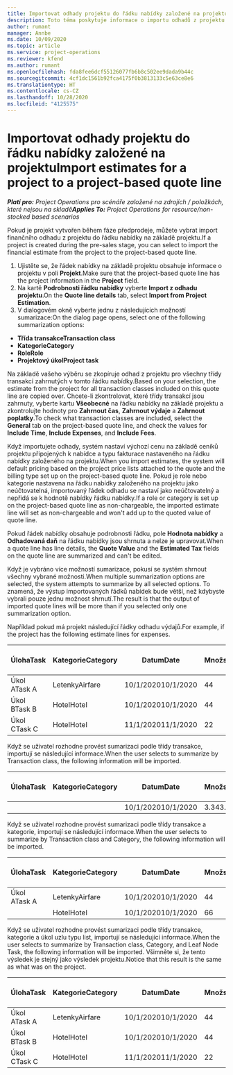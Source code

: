 ```yaml
---
title: Importovat odhady projektu do řádku nabídky založené na projektu
description: Toto téma poskytuje informace o importu odhadů z projektu na řádek nabídky.
author: rumant
manager: Annbe
ms.date: 10/09/2020
ms.topic: article
ms.service: project-operations
ms.reviewer: kfend
ms.author: rumant
ms.openlocfilehash: fda8fee6dcf55126077fb6b8c502ee9dada9b44c
ms.sourcegitcommit: 4cf1dc1561b92fca4175f0b3813133c5e63ce8e6
ms.translationtype: HT
ms.contentlocale: cs-CZ
ms.lasthandoff: 10/28/2020
ms.locfileid: "4125575"
---
```

# <a name="import-estimates-for-a-project-to-a-project-based-quote-line"></a><span data-ttu-id="2cb2e-103">Importovat odhady projektu do řádku nabídky založené na projektu</span><span class="sxs-lookup"><span data-stu-id="2cb2e-103">Import estimates for a project to a project-based quote line</span></span>

<span data-ttu-id="2cb2e-104">_**Platí pro:** Project Operations pro scénáře založené na zdrojích / položkách, které nejsou na skladě_</span><span class="sxs-lookup"><span data-stu-id="2cb2e-104">_**Applies To:** Project Operations for resource/non-stocked based scenarios_</span></span>


<span data-ttu-id="2cb2e-105">Pokud je projekt vytvořen během fáze předprodeje, můžete vybrat import finančního odhadu z projektu do řádku nabídky na základě projektu.</span><span class="sxs-lookup"><span data-stu-id="2cb2e-105">If a project is created during the pre-sales stage, you can select to import the financial estimate from the project to the project-based quote line.</span></span>

1. <span data-ttu-id="2cb2e-106">Ujistěte se, že řádek nabídky na základě projektu obsahuje informace o projektu v poli **Projekt**.</span><span class="sxs-lookup"><span data-stu-id="2cb2e-106">Make sure that the project-based quote line has the project information in the **Project** field.</span></span>
2. <span data-ttu-id="2cb2e-107">Na kartě **Podrobnosti řádku nabídky** vyberte **Import z odhadu projektu**.</span><span class="sxs-lookup"><span data-stu-id="2cb2e-107">On the **Quote line details** tab, select **Import from Project Estimation**.</span></span>
3. <span data-ttu-id="2cb2e-108">V dialogovém okně vyberte jednu z následujících možností sumarizace:</span><span class="sxs-lookup"><span data-stu-id="2cb2e-108">On the dialog page opens, select one of the following summarization options:</span></span>

  - <span data-ttu-id="2cb2e-109">**Třída transakce**</span><span class="sxs-lookup"><span data-stu-id="2cb2e-109">**Transaction class**</span></span>
  - <span data-ttu-id="2cb2e-110">**Kategorie**</span><span class="sxs-lookup"><span data-stu-id="2cb2e-110">**Category**</span></span>
  - <span data-ttu-id="2cb2e-111">**Role**</span><span class="sxs-lookup"><span data-stu-id="2cb2e-111">**Role**</span></span> 
  - <span data-ttu-id="2cb2e-112">**Projektový úkol**</span><span class="sxs-lookup"><span data-stu-id="2cb2e-112">**Project task**</span></span>

<span data-ttu-id="2cb2e-113">Na základě vašeho výběru se zkopíruje odhad z projektu pro všechny třídy transakcí zahrnutých v tomto řádku nabídky.</span><span class="sxs-lookup"><span data-stu-id="2cb2e-113">Based on your selection, the estimate from the project for all transaction classes included on this quote line are copied over.</span></span> <span data-ttu-id="2cb2e-114">Chcete-li zkontrolovat, které třídy transakcí jsou zahrnuty, vyberte kartu **Všeobecné** na řádku nabídky na základě projektu a zkontrolujte hodnoty pro **Zahrnout čas**, **Zahrnout výdaje** a **Zahrnout poplatky**.</span><span class="sxs-lookup"><span data-stu-id="2cb2e-114">To check what transaction classes are included, select the **General** tab on the project-based quote line, and check the values for **Include Time**, **Include Expenses**, and **Include Fees**.</span></span>

<span data-ttu-id="2cb2e-115">Když importujete odhady, systém nastaví výchozí cenu na základě ceníků projektu připojených k nabídce a typu fakturace nastaveného na řádku nabídky založeného na projektu.</span><span class="sxs-lookup"><span data-stu-id="2cb2e-115">When you import estimates, the system will default pricing based on the project price lists attached to the quote and the billing type set up on the project-based quote line.</span></span> <span data-ttu-id="2cb2e-116">Pokud je role nebo kategorie nastavena na řádku nabídky založeného na projektu jako neúčtovatelná, importovaný řádek odhadu se nastaví jako neúčtovatelný a nepřidá se k hodnotě nabídky řádku nabídky.</span><span class="sxs-lookup"><span data-stu-id="2cb2e-116">If a role or category is set up on the project-based quote line as non-chargeable, the imported estimate line will set as non-chargeable and won't add up to the quoted value of quote line.</span></span>

<span data-ttu-id="2cb2e-117">Pokud řádek nabídky obsahuje podrobnosti řádku, pole **Hodnota nabídky** a **Odhadovaná daň** na řádku nabídky jsou shrnuta a nelze je upravovat.</span><span class="sxs-lookup"><span data-stu-id="2cb2e-117">When a quote line has line details, the **Quote Value** and the **Estimated Tax** fields on the quote line are summarized and can't be edited.</span></span>

<span data-ttu-id="2cb2e-118">Když je vybráno více možností sumarizace, pokusí se systém shrnout všechny vybrané možnosti.</span><span class="sxs-lookup"><span data-stu-id="2cb2e-118">When multiple summarization options are selected, the system attempts to summarize by all selected options.</span></span> <span data-ttu-id="2cb2e-119">To znamená, že výstup importovaných řádků nabídek bude větší, než kdybyste vybrali pouze jednu možnost shrnutí.</span><span class="sxs-lookup"><span data-stu-id="2cb2e-119">The result is that the output of imported quote lines will be more than if you selected only one summarization option.</span></span>

<span data-ttu-id="2cb2e-120">Například pokud má projekt následující řádky odhadu výdajů.</span><span class="sxs-lookup"><span data-stu-id="2cb2e-120">For example, if the project has the following estimate lines for expenses.</span></span>

| <span data-ttu-id="2cb2e-121">Úloha</span><span class="sxs-lookup"><span data-stu-id="2cb2e-121">Task</span></span> | <span data-ttu-id="2cb2e-122">Kategorie</span><span class="sxs-lookup"><span data-stu-id="2cb2e-122">Category</span></span> | <span data-ttu-id="2cb2e-123">Datum</span><span class="sxs-lookup"><span data-stu-id="2cb2e-123">Date</span></span> | <span data-ttu-id="2cb2e-124">Množství</span><span class="sxs-lookup"><span data-stu-id="2cb2e-124">Quantity</span></span> | <span data-ttu-id="2cb2e-125">Cena za jednotku</span><span class="sxs-lookup"><span data-stu-id="2cb2e-125">Unit price</span></span> | <span data-ttu-id="2cb2e-126">Množství</span><span class="sxs-lookup"><span data-stu-id="2cb2e-126">Amount</span></span> |
| --- | --- | --- | --- | --- | --- |
| <span data-ttu-id="2cb2e-127">Úkol A</span><span class="sxs-lookup"><span data-stu-id="2cb2e-127">Task A</span></span> | <span data-ttu-id="2cb2e-128">Letenky</span><span class="sxs-lookup"><span data-stu-id="2cb2e-128">Airfare</span></span> | <span data-ttu-id="2cb2e-129">10/1/2020</span><span class="sxs-lookup"><span data-stu-id="2cb2e-129">10/1/2020</span></span> | <span data-ttu-id="2cb2e-130">4</span><span class="sxs-lookup"><span data-stu-id="2cb2e-130">4</span></span> | <span data-ttu-id="2cb2e-131">400</span><span class="sxs-lookup"><span data-stu-id="2cb2e-131">400</span></span> | <span data-ttu-id="2cb2e-132">1600</span><span class="sxs-lookup"><span data-stu-id="2cb2e-132">1600</span></span> |
| <span data-ttu-id="2cb2e-133">Úkol B</span><span class="sxs-lookup"><span data-stu-id="2cb2e-133">Task B</span></span> | <span data-ttu-id="2cb2e-134">Hotel</span><span class="sxs-lookup"><span data-stu-id="2cb2e-134">Hotel</span></span> | <span data-ttu-id="2cb2e-135">10/1/2020</span><span class="sxs-lookup"><span data-stu-id="2cb2e-135">10/1/2020</span></span> | <span data-ttu-id="2cb2e-136">4</span><span class="sxs-lookup"><span data-stu-id="2cb2e-136">4</span></span> | <span data-ttu-id="2cb2e-137">200</span><span class="sxs-lookup"><span data-stu-id="2cb2e-137">200</span></span> | <span data-ttu-id="2cb2e-138">800</span><span class="sxs-lookup"><span data-stu-id="2cb2e-138">800</span></span> |
| <span data-ttu-id="2cb2e-139">Úkol C</span><span class="sxs-lookup"><span data-stu-id="2cb2e-139">Task C</span></span> | <span data-ttu-id="2cb2e-140">Hotel</span><span class="sxs-lookup"><span data-stu-id="2cb2e-140">Hotel</span></span> | <span data-ttu-id="2cb2e-141">11/1/2020</span><span class="sxs-lookup"><span data-stu-id="2cb2e-141">11/1/2020</span></span> | <span data-ttu-id="2cb2e-142">2</span><span class="sxs-lookup"><span data-stu-id="2cb2e-142">2</span></span> | <span data-ttu-id="2cb2e-143">200</span><span class="sxs-lookup"><span data-stu-id="2cb2e-143">200</span></span> | <span data-ttu-id="2cb2e-144">400</span><span class="sxs-lookup"><span data-stu-id="2cb2e-144">400</span></span> |

<span data-ttu-id="2cb2e-145">Když se uživatel rozhodne provést sumarizaci podle třídy transakce, importují se následující informace.</span><span class="sxs-lookup"><span data-stu-id="2cb2e-145">When the user selects to summarize by Transaction class, the following information will be imported.</span></span>

| <span data-ttu-id="2cb2e-146">Úloha</span><span class="sxs-lookup"><span data-stu-id="2cb2e-146">Task</span></span> | <span data-ttu-id="2cb2e-147">Kategorie</span><span class="sxs-lookup"><span data-stu-id="2cb2e-147">Category</span></span> | <span data-ttu-id="2cb2e-148">Datum</span><span class="sxs-lookup"><span data-stu-id="2cb2e-148">Date</span></span> | <span data-ttu-id="2cb2e-149">Množství</span><span class="sxs-lookup"><span data-stu-id="2cb2e-149">Quantity</span></span> | <span data-ttu-id="2cb2e-150">Cena za jednotku</span><span class="sxs-lookup"><span data-stu-id="2cb2e-150">Unit price</span></span> | <span data-ttu-id="2cb2e-151">Množství</span><span class="sxs-lookup"><span data-stu-id="2cb2e-151">Amount</span></span> |
| --- | --- | --- | --- | --- | --- |
| | | <span data-ttu-id="2cb2e-152">10/1/2020</span><span class="sxs-lookup"><span data-stu-id="2cb2e-152">10/1/2020</span></span> | <span data-ttu-id="2cb2e-153">3.34</span><span class="sxs-lookup"><span data-stu-id="2cb2e-153">3.34</span></span> | <span data-ttu-id="2cb2e-154">840</span><span class="sxs-lookup"><span data-stu-id="2cb2e-154">840</span></span> | <span data-ttu-id="2cb2e-155">2800</span><span class="sxs-lookup"><span data-stu-id="2cb2e-155">2800</span></span> |

<span data-ttu-id="2cb2e-156">Když se uživatel rozhodne provést sumarizaci podle třídy transakce a kategorie, importují se následující informace.</span><span class="sxs-lookup"><span data-stu-id="2cb2e-156">When the user selects to summarize by Transaction class and Category, the following information will be imported.</span></span>

| <span data-ttu-id="2cb2e-157">Úloha</span><span class="sxs-lookup"><span data-stu-id="2cb2e-157">Task</span></span> | <span data-ttu-id="2cb2e-158">Kategorie</span><span class="sxs-lookup"><span data-stu-id="2cb2e-158">Category</span></span> | <span data-ttu-id="2cb2e-159">Datum</span><span class="sxs-lookup"><span data-stu-id="2cb2e-159">Date</span></span> | <span data-ttu-id="2cb2e-160">Množství</span><span class="sxs-lookup"><span data-stu-id="2cb2e-160">Quantity</span></span> | <span data-ttu-id="2cb2e-161">Cena za jednotku</span><span class="sxs-lookup"><span data-stu-id="2cb2e-161">Unit price</span></span> | <span data-ttu-id="2cb2e-162">Množství</span><span class="sxs-lookup"><span data-stu-id="2cb2e-162">Amount</span></span> |
| --- | --- | --- | --- | --- | --- |
| <span data-ttu-id="2cb2e-163">Úkol A</span><span class="sxs-lookup"><span data-stu-id="2cb2e-163">Task A</span></span> | <span data-ttu-id="2cb2e-164">Letenky</span><span class="sxs-lookup"><span data-stu-id="2cb2e-164">Airfare</span></span> | <span data-ttu-id="2cb2e-165">10/1/2020</span><span class="sxs-lookup"><span data-stu-id="2cb2e-165">10/1/2020</span></span> | <span data-ttu-id="2cb2e-166">4</span><span class="sxs-lookup"><span data-stu-id="2cb2e-166">4</span></span> | <span data-ttu-id="2cb2e-167">400</span><span class="sxs-lookup"><span data-stu-id="2cb2e-167">400</span></span> | <span data-ttu-id="2cb2e-168">1600</span><span class="sxs-lookup"><span data-stu-id="2cb2e-168">1600</span></span> |
| | <span data-ttu-id="2cb2e-169">Hotel</span><span class="sxs-lookup"><span data-stu-id="2cb2e-169">Hotel</span></span> | <span data-ttu-id="2cb2e-170">10/1/2020</span><span class="sxs-lookup"><span data-stu-id="2cb2e-170">10/1/2020</span></span> | <span data-ttu-id="2cb2e-171">6</span><span class="sxs-lookup"><span data-stu-id="2cb2e-171">6</span></span> | <span data-ttu-id="2cb2e-172">200</span><span class="sxs-lookup"><span data-stu-id="2cb2e-172">200</span></span> | <span data-ttu-id="2cb2e-173">1200</span><span class="sxs-lookup"><span data-stu-id="2cb2e-173">1200</span></span> |

<span data-ttu-id="2cb2e-174">Když se uživatel rozhodne provést sumarizaci podle třídy transakce, kategorie a úkol uzlu typu list, importují se následující informace.</span><span class="sxs-lookup"><span data-stu-id="2cb2e-174">When the user selects to summarize by Transaction class, Category, and Leaf Node Task, the following information will be imported.</span></span> <span data-ttu-id="2cb2e-175">Všimněte si, že tento výsledek je stejný jako výsledek projektu.</span><span class="sxs-lookup"><span data-stu-id="2cb2e-175">Notice that this result is the same as what was on the project.</span></span>

| <span data-ttu-id="2cb2e-176">Úloha</span><span class="sxs-lookup"><span data-stu-id="2cb2e-176">Task</span></span> | <span data-ttu-id="2cb2e-177">Kategorie</span><span class="sxs-lookup"><span data-stu-id="2cb2e-177">Category</span></span> | <span data-ttu-id="2cb2e-178">Datum</span><span class="sxs-lookup"><span data-stu-id="2cb2e-178">Date</span></span> | <span data-ttu-id="2cb2e-179">Množství</span><span class="sxs-lookup"><span data-stu-id="2cb2e-179">Quantity</span></span> | <span data-ttu-id="2cb2e-180">Cena za jednotku</span><span class="sxs-lookup"><span data-stu-id="2cb2e-180">Unit price</span></span> | <span data-ttu-id="2cb2e-181">Množství</span><span class="sxs-lookup"><span data-stu-id="2cb2e-181">Amount</span></span> |
| --- | --- | --- | --- | --- | --- |
| <span data-ttu-id="2cb2e-182">Úkol A</span><span class="sxs-lookup"><span data-stu-id="2cb2e-182">Task A</span></span> | <span data-ttu-id="2cb2e-183">Letenky</span><span class="sxs-lookup"><span data-stu-id="2cb2e-183">Airfare</span></span> | <span data-ttu-id="2cb2e-184">10/1/2020</span><span class="sxs-lookup"><span data-stu-id="2cb2e-184">10/1/2020</span></span> | <span data-ttu-id="2cb2e-185">4</span><span class="sxs-lookup"><span data-stu-id="2cb2e-185">4</span></span> | <span data-ttu-id="2cb2e-186">400</span><span class="sxs-lookup"><span data-stu-id="2cb2e-186">400</span></span> | <span data-ttu-id="2cb2e-187">1600</span><span class="sxs-lookup"><span data-stu-id="2cb2e-187">1600</span></span> |
| <span data-ttu-id="2cb2e-188">Úkol B</span><span class="sxs-lookup"><span data-stu-id="2cb2e-188">Task B</span></span> | <span data-ttu-id="2cb2e-189">Hotel</span><span class="sxs-lookup"><span data-stu-id="2cb2e-189">Hotel</span></span> | <span data-ttu-id="2cb2e-190">10/1/2020</span><span class="sxs-lookup"><span data-stu-id="2cb2e-190">10/1/2020</span></span> | <span data-ttu-id="2cb2e-191">4</span><span class="sxs-lookup"><span data-stu-id="2cb2e-191">4</span></span> | <span data-ttu-id="2cb2e-192">200</span><span class="sxs-lookup"><span data-stu-id="2cb2e-192">200</span></span> | <span data-ttu-id="2cb2e-193">800</span><span class="sxs-lookup"><span data-stu-id="2cb2e-193">800</span></span> |
| <span data-ttu-id="2cb2e-194">Úkol C</span><span class="sxs-lookup"><span data-stu-id="2cb2e-194">Task C</span></span> | <span data-ttu-id="2cb2e-195">Hotel</span><span class="sxs-lookup"><span data-stu-id="2cb2e-195">Hotel</span></span> | <span data-ttu-id="2cb2e-196">11/1/2020</span><span class="sxs-lookup"><span data-stu-id="2cb2e-196">11/1/2020</span></span> | <span data-ttu-id="2cb2e-197">2</span><span class="sxs-lookup"><span data-stu-id="2cb2e-197">2</span></span> | <span data-ttu-id="2cb2e-198">200</span><span class="sxs-lookup"><span data-stu-id="2cb2e-198">200</span></span> | <span data-ttu-id="2cb2e-199">400</span><span class="sxs-lookup"><span data-stu-id="2cb2e-199">400</span></span> |
